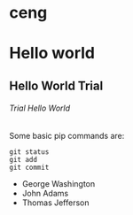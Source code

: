 # ceng
# Hello world
## Hello World Trial
###### Trial Hello World


Some basic pip commands are:
```
git status
git add
git commit
```

- George Washington
- John Adams
- Thomas Jefferson
